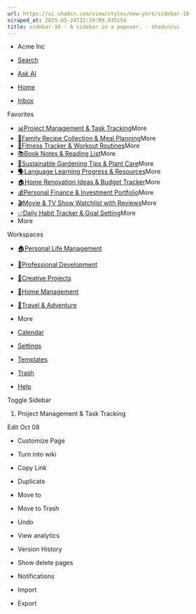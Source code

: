 ```yaml
---
url: https://ui.shadcn.com/view/styles/new-york/sidebar-10
scraped_at: 2025-05-24T22:29:09.935154
title: sidebar-10 - A sidebar in a popover. - shadcn/ui
---
```


  * Acme Inc


  * [Search](https://ui.shadcn.com/view/styles/new-york/sidebar-10)
  * [Ask AI](https://ui.shadcn.com/view/styles/new-york/sidebar-10)
  * [Home](https://ui.shadcn.com/view/styles/new-york/sidebar-10)
  * [Inbox](https://ui.shadcn.com/view/styles/new-york/sidebar-10)


Favorites
  * [📊Project Management & Task Tracking](https://ui.shadcn.com/view/styles/new-york/sidebar-10 "Project Management & Task Tracking")More
  * [🍳Family Recipe Collection & Meal Planning](https://ui.shadcn.com/view/styles/new-york/sidebar-10 "Family Recipe Collection & Meal Planning")More
  * [💪Fitness Tracker & Workout Routines](https://ui.shadcn.com/view/styles/new-york/sidebar-10 "Fitness Tracker & Workout Routines")More
  * [📚Book Notes & Reading List](https://ui.shadcn.com/view/styles/new-york/sidebar-10 "Book Notes & Reading List")More
  * [🌱Sustainable Gardening Tips & Plant Care](https://ui.shadcn.com/view/styles/new-york/sidebar-10 "Sustainable Gardening Tips & Plant Care")More
  * [🗣️Language Learning Progress & Resources](https://ui.shadcn.com/view/styles/new-york/sidebar-10 "Language Learning Progress & Resources")More
  * [🏠Home Renovation Ideas & Budget Tracker](https://ui.shadcn.com/view/styles/new-york/sidebar-10 "Home Renovation Ideas & Budget Tracker")More
  * [💰Personal Finance & Investment Portfolio](https://ui.shadcn.com/view/styles/new-york/sidebar-10 "Personal Finance & Investment Portfolio")More
  * [🎬Movie & TV Show Watchlist with Reviews](https://ui.shadcn.com/view/styles/new-york/sidebar-10 "Movie & TV Show Watchlist with Reviews")More
  * [✅Daily Habit Tracker & Goal Setting](https://ui.shadcn.com/view/styles/new-york/sidebar-10 "Daily Habit Tracker & Goal Setting")More
  * More


Workspaces
  * [🏠Personal Life Management](https://ui.shadcn.com/view/styles/new-york/sidebar-10)
  * [💼Professional Development](https://ui.shadcn.com/view/styles/new-york/sidebar-10)
  * [🎨Creative Projects](https://ui.shadcn.com/view/styles/new-york/sidebar-10)
  * [🏡Home Management](https://ui.shadcn.com/view/styles/new-york/sidebar-10)
  * [🧳Travel & Adventure](https://ui.shadcn.com/view/styles/new-york/sidebar-10)
  * More


  * [Calendar](https://ui.shadcn.com/view/styles/new-york/sidebar-10)
  * [Settings](https://ui.shadcn.com/view/styles/new-york/sidebar-10)
  * [Templates](https://ui.shadcn.com/view/styles/new-york/sidebar-10)
  * [Trash](https://ui.shadcn.com/view/styles/new-york/sidebar-10)
  * [Help](https://ui.shadcn.com/view/styles/new-york/sidebar-10)


Toggle Sidebar
  1. Project Management & Task Tracking


Edit Oct 08
  * Customize Page
  * Turn into wiki


  * Copy Link
  * Duplicate
  * Move to
  * Move to Trash


  * Undo
  * View analytics
  * Version History
  * Show delete pages
  * Notifications


  * Import
  * Export



